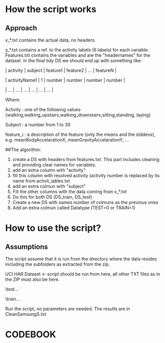 # How the script works
## Approach
x_*.txt contains the actual data, no headers.

y_*.txt contains a ref. to the activity labels (6 labels) for each variable.
Features.txt contains the variables and are the "headernames" for the dataset.
In the final tidy DS we should end up with something like:

|		activity    | subject  |  feature1  | feature2   |   ...  | featureN |

| activityName1 |     1    |   number   |   number   | number |   number |

|     ...       |   ...    |    ...     |   ...      |  ...   |   ...    |

Where:

Activity  : one of the following values {walking,walking_upstairs,walking_downstairs,sitting,standing, laying}

Subject   : a number from 1 to 30

feature_i  : a description of the feature (only the means and the stddevs), e.g. meanBodyAccelarationX, meanGravityAccelarationY, ...

##The algorithm:

1. create a DS with headers from features.txt. This part includes cleaning and providing clear names for variables.
2. add an extra column with "activity"
3. fill this column with resolved activity (activity number is replaced by its name from activit_lables.txt
4. add an extra colmun with "subject"
4. Fill the other columns with the data coming from x_*.txt
5. Do this for both DS (DS_train, DS_test)
6. Create a new DS with sames number of colmuns as the previous ones
7. Add an extra colmun called Datatype (TEST=0 or TRAIN=1)

# How to use the script?
## Assumptions
The script assume that it is run from the directory where the data resides including the subfolders as extracted from the zip.

UCI HAR Dataset <- script should be run from here, all other TXT files as in the ZIP must also be here.

  \\test\...
  
  \\train\...

Run the script, no parameters are needed. The results are in CleanSamsungS.txt
  
# CODEBOOK

